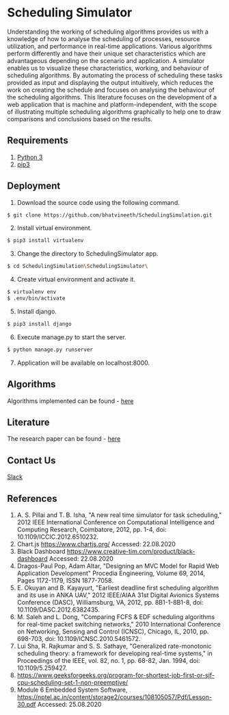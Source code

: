 # Scheduling Simulator

Understanding the working of scheduling algorithms provides us with a knowledge of how to analyse the scheduling of processes, resource utilization, and performance in real-time applications. Various algorithms perform differently and have their unique set characteristics which are advantageous depending on the scenario and application. A simulator enables us to visualize these characteristics, working, and behaviour of scheduling algorithms. By automating the process of scheduling these tasks provided as input and displaying the output intuitively, which reduces the work on creating the schedule and focuses on analysing the behaviour of the scheduling algorithms. This literature focuses on the development of a web application that is machine and platform-independent, with the scope of illustrating multiple scheduling algorithms graphically to help one to draw comparisons and conclusions based on the results.

## Requirements
1. [Python 3](https://www.python.org/downloads/)
2. [pip3](https://pip.pypa.io/en/stable/)

## Deployment

1. Download the source code using the following command.
```bash
$ git clone https://github.com/bhatvineeth/SchedulingSimulation.git
```
2. Install virtual environment.
```bash
$ pip3 install virtualenv
```
3. Change the directory to SchedulingSimulator app.
```bash
$ cd SchedulingSimulation\SchedulingSimulator\
```
4. Create virtual environment and activate it.
```bash
$ virtualenv env
$ .env/bin/activate
```
5. Install django.
```bash
$ pip3 install django
```
6. Execute manage.py to start the server.
```bash
$ python manage.py runserver
```
7. Application will be available on localhost:8000.

## Algorithms
Algorithms implemented can be found - [here](./Documentation/Algorithms/README.md)

## Literature
The research paper can be found - [here](./Documentation/Research-Paper/Scheduling_Simulator.pdf)

## Contact Us
[Slack](https://join.slack.com/t/slack-e714504/shared_invite/zt-qbkybvep-4a8itShMEM27ZRW2gX4PcA) 

## References
1. A. S. Pillai and T. B. Isha, "A new real time simulator for task scheduling," 2012 IEEE International Conference on Computational Intelligence and Computing Research, Coimbatore, 2012, pp. 1-4, doi: 10.1109/ICCIC.2012.6510232.
2. Chart.js https://www.chartjs.org/ Accessed: 22.08.2020
3. Black Dashboard https://www.creative-tim.com/product/black-dashboard Accessed: 22.08.2020
4. Dragos-Paul Pop, Adam Altar, "Designing an MVC Model for Rapid Web Application Development" Procedia Engineering, Volume 69, 2014, Pages 1172-1179, ISSN 1877-7058.
5. E. Okuyan and B. Kayayurt, "Earliest deadline first scheduling algorithm and its use in ANKA UAV," 2012 IEEE/AIAA 31st Digital Avionics Systems Conference (DASC), Williamsburg, VA, 2012, pp. 8B1-1-8B1-8, doi: 10.1109/DASC.2012.6382435.
6. M. Saleh and L. Dong, "Comparing FCFS \& EDF scheduling algorithms for real-time packet switching networks," 2010 International Conference on Networking, Sensing and Control (ICNSC), Chicago, IL, 2010, pp. 698-703, doi: 10.1109/ICNSC.2010.5461572.
7. Lui Sha, R. Rajkumar and S. S. Sathaye, "Generalized rate-monotonic scheduling theory: a framework for developing real-time systems," in Proceedings of the IEEE, vol. 82, no. 1, pp. 68-82, Jan. 1994, doi: 10.1109/5.259427.
8. https://www.geeksforgeeks.org/program-for-shortest-job-first-or-sjf-cpu-scheduling-set-1-non-preemptive/
9. Module 6 Embedded System Software, https://nptel.ac.in/content/storage2/courses/108105057/Pdf/Lesson-30.pdf Accessed: 25.08.2020
